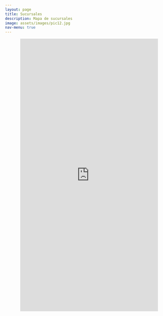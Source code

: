 ```yaml
---
layout: page
title: Sucursales
description: Mapa de sucursales
image: assets/images/pic12.jpg
nav-menu: true
---
```

<section id="one">
<iframe width="90%" height="900px" style="border:none;padding-left:10%"  src="https://public.tableau.com/views/demo_posta_sucursales/Sucursales?:showVizHome=no&:embed=true" name="iframe_a"></iframe>
</section>

